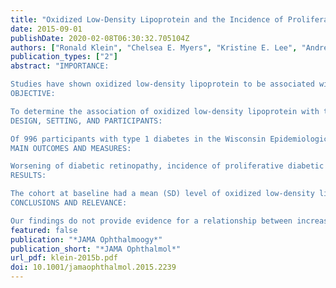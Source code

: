 ```yaml
---
title: "Oxidized Low-Density Lipoprotein and the Incidence of Proliferative Diabetic Retinopathy and Clinically Significant Macular Edema Determined From Fundus Photographs"
date: 2015-09-01
publishDate: 2020-02-08T06:30:32.705104Z
authors: ["Ronald Klein", "Chelsea E. Myers", "Kristine E. Lee", "Andrew D. Paterson", "Karen J. Cruickshanks", "Michael Y. Tsai", "Ronald E. Gangnon", "Barbara E. K. Klein"]
publication_types: ["2"]
abstract: "IMPORTANCE:

Studies have shown oxidized low-density lipoprotein to be associated with the incidence of proliferative retinopathy and other complications of type 1 diabetes mellitus. Because low-risk interventions are available to modify oxidized low-density lipoprotein, it is important to examine the relationships between this factor and the incidence of proliferative retinopathy and of macular edema, 2 important causes of visual impairment in people with type 1 diabetes.
OBJECTIVE:

To determine the association of oxidized low-density lipoprotein with the worsening of diabetic retinopathy and the incidence of proliferative retinopathy and of macular edema.
DESIGN, SETTING, AND PARTICIPANTS:

Of 996 participants with type 1 diabetes in the Wisconsin Epidemiologic Study of Diabetic Retinopathy, 730 were examined up to 4 times (1990-1992, 1994-1996, 2005-2007, and 2012-2014) over 24 years and had assays of oxidized low-density lipoprotein and fundus photographs gradable for diabetic retinopathy and macular edema. Analyses started July 2014 and ended February 2015.
MAIN OUTCOMES AND MEASURES:

Worsening of diabetic retinopathy, incidence of proliferative diabetic retinopathy, and incidence of macular edema as assessed via grading of color stereo film fundus photographs. The levels of oxidized low-density lipoprotein collected from serum samples at the time of each examination were measured in 2013 and 2014 from frozen serum.
RESULTS:

The cohort at baseline had a mean (SD) level of oxidized low-density lipoprotein of 30.0 (8.5) U/L. While adjusting for duration of diabetes, glycated hemoglobin A1c level, and other factors, we found that neither the level of oxidized low-density lipoprotein at the beginning of a period nor the change in it over a certain period was associated with the incidence of proliferative diabetic retinopathy (hazard ratio [HR], 1.11 [95% CI, 0.91-1.35], P = .30; odds ratio [OR], 1.77 [95% CI, 0.99-3.17], P = .06), the incidence of macular edema (HR, 1.04 [95% CI, 0.83-1.29], P = .74; OR, 1.08 [95% CI, 0.44-2.61], P = .87), or the worsening of diabetic retinopathy (HR, 0.94 [95% CI, 0.83-1.07], P = .34; OR, 1.32 [95% CI, 0.83-2.09], P = .24).
CONCLUSIONS AND RELEVANCE:

Our findings do not provide evidence for a relationship between increasing levels of serum oxidized low-density lipoprotein and the incidence of macular edema or the worsening of diabetic retinopathy in persons with type 1 diabetes. The potential increase in the HR for incident proliferative retinopathy, with an increase in oxidized low-density lipoprotein level over the preceding period, warrants further investigation of this relationship."
featured: false
publication: "*JAMA Ophthalmoogy*"
publication_short: "*JAMA Ophthalmol*"
url_pdf: klein-2015b.pdf
doi: 10.1001/jamaophthalmol.2015.2239
---
```



